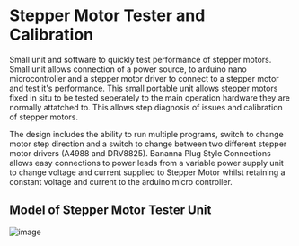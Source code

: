 # Stepper Motor Tester and Calibration
Small unit and software to quickly test performance of stepper motors. Small unit allows connection of a power source, to arduino nano microcontroller and a stepper motor driver to connect to a stepper motor and test it's performance. This small portable unit allows stepper motors fixed in situ to be tested seperately to the main operation hardware they are normally attatched to. This allows step diagnosis of issues and calibration of stepper motors. 

The design includes the ability to run multiple programs, switch to change motor step direction and a switch to change between two different stepper motor drivers (A4988 and DRV8825). Bananna Plug Style Connections allows easy connections to power leads from a variable power supply unit to change voltage and current supplied to Stepper Motor whilst retaining a constant voltage and current to the arduino micro controller.

## Model of Stepper Motor Tester Unit
![image](https://user-images.githubusercontent.com/60620955/204520123-c16ddeb9-eaf6-4c86-aa59-504365330777.png)

